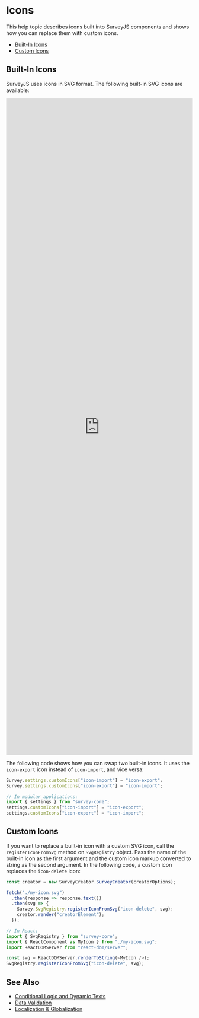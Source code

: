 # Icons

This help topic describes icons built into SurveyJS components and shows how you can replace them with custom icons.

- [Built-In Icons](#built-in-icons)
- [Custom Icons](#custom-icons)

## Built-In Icons

SurveyJS uses icons in SVG format. The following built-in SVG icons are available:

<iframe src="https://surveyjs.github.io/code-examples/icons/"
  style="width:100%; height:1770px; border:0; overflow:hidden;">
</iframe>

The following code shows how you can swap two built-in icons. It uses the `icon-export` icon instead of `icon-import`, and vice versa:

```js
Survey.settings.customIcons["icon-import"] = "icon-export";
Survey.settings.customIcons["icon-export"] = "icon-import";

// In modular applications:
import { settings } from "survey-core";
settings.customIcons["icon-import"] = "icon-export";
settings.customIcons["icon-export"] = "icon-import";
```

## Custom Icons

If you want to replace a built-in icon with a custom SVG icon, call the `registerIconFromSvg` method on `SvgRegistry` object. Pass the name of the built-in icon as the first argument and the custom icon markup converted to string as the second argument. In the following code, a custom icon replaces the `icon-delete` icon:

```js
const creator = new SurveyCreator.SurveyCreator(creatorOptions);

fetch("./my-icon.svg")
  .then(response => response.text())
  .then(svg => {
    Survey.SvgRegistry.registerIconFromSvg("icon-delete", svg);
    creator.render("creatorElement");
  });

// In React:
import { SvgRegistry } from "survey-core";
import { ReactComponent as MyIcon } from "./my-icon.svg";
import ReactDOMServer from "react-dom/server";

const svg = ReactDOMServer.renderToString(<MyIcon />);
SvgRegistry.registerIconFromSvg("icon-delete", svg);
```

## See Also

- [Conditional Logic and Dynamic Texts](/Documentation/Library?id=design-survey-conditional-logic)
- [Data Validation](/Documentation/Library?id=data-validation)
- [Localization & Globalization](/Documentation/Library?id=localization)